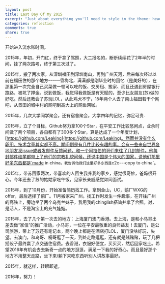 ```yaml
---
layout: post
title: Last Day Of My 2015
excerpt: "Just about everything you'll need to style in the theme: headings, paragraphs, blockquotes, tables, code blocks, and more."
categories: reflection
comments: true
share: true
---
```


开始进入流水账时间。

2015年，年初，开门红，终于拿了驾照，大二报名的，断断续续花了2年半的时间，挂了两次路考，终于第三次过了。

2015年，搬了两次家，从深圳福田到深圳南山，再到广州天河，后来每次经过以前在福田住的那个地方------香梅北，满满都是刚毕业时的回忆（是美好的），在那里第一次完全自己买菜做一顿可以吃的饭、交房租、搬家、而且还遇到房屋银行跑路，被坑了押金。说到做饭，我觉得我做饭是有天赋的，至少比女朋友(苏)做的好吃。然后还教会了苏玩LOL，从此鸡犬不宁，15年两个人去了南山福田若干个网吧，从景田的城中村的网吧到高大上的网鱼网咖。

2015年，几次大学同学聚会，还有宿舍聚会，大学四年的记忆，弥足可贵.

2015年，立了个目标，Github努力拿100个Star，在平安工作比较悠闲点，业余时间做了两个项目，各自都有了300多个Star，算是达成了一个年度计划，
[https://github.com/Leaking](https://github.com/Leaking)。然而并没有什么卵用，技术含量其实都不高，期间倒是有几件比较有趣的事，会有一些来自世界各地朋友发issue或者发邮件反馈问题，和一个阿拉伯的哥们来往了几封邮件，他每封邮件结尾都带上了他们的宗教礼貌问候，还说中国是个伟大的国家，说他们那里好多东西都是`made in china`。我告诉他我们这里好多东西是`c2c---copy to china`。

2015年，带苏回家两次，带喜欢的人回生我养我的家乡，感觉很奇妙，爸妈很开心。今年还去了苏的姑姑家吃午饭，见家长亲戚感觉如同面试。

2015年，到了10月份，开始准备简历找工作。拿到金山，UC，鹅厂WXG的offer，最后选择了鹅厂。11月搬家来广州。找工作时发生一件趣事，在开往广州的高铁上，旁边坐了两个乌克兰妹子，我用我的chinglish搭讪并拿了合照。对，是活人，不是淘宝上的充气娃娃。

2015年，去了几个第一次去的地方：上海厦门澳门香港。去上海，是和小马哥出差去做“家信”的推广活动，小马哥，一位在平安最敬重的良师益友！去厦门，是公司旅游，带上了苏还有笔记本，两个晚上都是在酒店打LOL，厦门没啥好玩，失望。去澳门，和鸟哥、桐哥逛了一天，到处走路逛逛，还有就是赌赌赌，玩了几把摇骰子最终赢了点交通住宿费。去香港，衣服好便宜，买买买，然后回家吃土。希望2016年有机会去去新奇一点的地方逛逛，满足一下我的好奇心。而且最好那个地方不用整天走路，坐下来/躺下来吃东西听别人讲故事最好。

2015年，就这样，转眼即逝。

2016年，努力！

